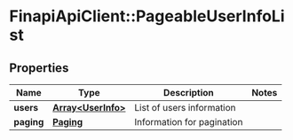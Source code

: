 # FinapiApiClient::PageableUserInfoList

## Properties
Name | Type | Description | Notes
------------ | ------------- | ------------- | -------------
**users** | [**Array&lt;UserInfo&gt;**](UserInfo.md) | List of users information | 
**paging** | [**Paging**](Paging.md) | Information for pagination | 


